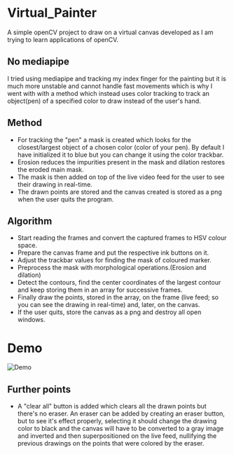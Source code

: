# Virtual_Painter
A simple openCV project to draw on a virtual canvas developed as I am trying to learn applications of openCV.

## No mediapipe
I tried using mediapipe and tracking my index finger for the painting but it is much more unstable and cannot handle fast movements which is why I went with with a method which instead uses color tracking to track an object(pen) of a specified color to draw instead of the user's hand.

## Method
* For tracking the "pen" a mask is created which looks for the closest/largest object of a chosen color (color of your pen). By default I have initialized it to blue but you can change it using the color trackbar.
* Erosion reduces the impurities present in the mask and dilation restores the eroded main mask.
* The mask is then added on top of the live video feed for the user to see their drawing in real-time.
* The drawn points are stored and the canvas created is stored as a png when the user quits the program.

## Algorithm
* Start reading the frames and convert the captured frames to HSV colour space.
* Prepare the canvas frame and put the respective ink buttons on it.
* Adjust the trackbar values for finding the mask of coloured marker.
* Preprocess the mask with morphological operations.(Erosion and dilation)
* Detect the contours, find the center coordinates of the largest contour and keep storing them in an array for successive frames.
* Finally draw the points, stored in the array, on the frame (live feed; so you can see the drawing in real-time) and, later, on the canvas.
* If the user quits, store the canvas as a png and destroy all open windows.

# Demo
![Demo](https://github.com/Rai-Sama/Virtual_Painter/blob/master/Demo.gif)

## Further points
* A "clear all" button is added which clears all the drawn points but there's no eraser. An eraser can be added by creating an eraser button, but to see it's effect properly, selecting it should change the drawing color to black and the canvas will have to be converted to a gray image and inverted and then superpositioned on the live feed, nullifying the previous drawings on the points that were colored by the eraser.
